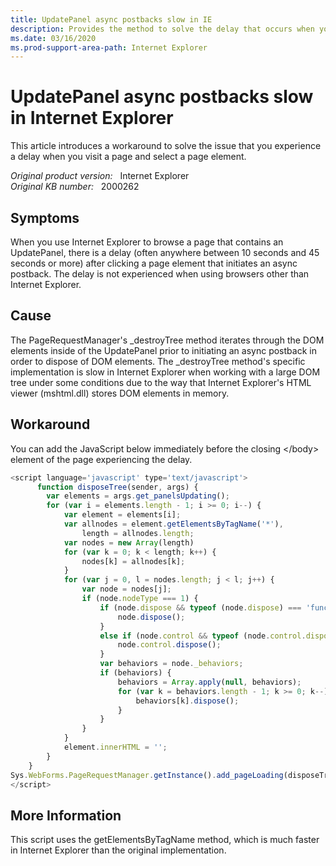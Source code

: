 ```yaml
---
title: UpdatePanel async postbacks slow in IE
description: Provides the method to solve the delay that occurs when you click a page element in Internet Explorer.
ms.date: 03/16/2020
ms.prod-support-area-path: Internet Explorer
---
```

# UpdatePanel async postbacks slow in Internet Explorer

This article introduces a workaround to solve the issue that you experience a delay when you visit a page and select a page element.

_Original product version:_ &nbsp; Internet Explorer  
_Original KB number:_ &nbsp; 2000262

## Symptoms

When you use Internet Explorer to browse a page that contains an UpdatePanel, there is a delay (often anywhere between 10 seconds and 45 seconds or more) after clicking a page element that initiates an async postback. The delay is not experienced when using browsers other than Internet Explorer.

## Cause

The PageRequestManager's _destroyTree method iterates through the DOM elements inside of the UpdatePanel prior to initiating an async postback in order to dispose of DOM elements. The _destroyTree method's specific implementation is slow in Internet Explorer when working with a large DOM tree under some conditions due to the way that Internet Explorer's HTML viewer (mshtml.dll) stores DOM elements in memory.

## Workaround

You can add the JavaScript below immediately before the closing \</body> element of the page experiencing the delay.

```javascript
<script language='javascript' type='text/javascript'>
      function disposeTree(sender, args) {
        var elements = args.get_panelsUpdating();
        for (var i = elements.length - 1; i >= 0; i--) {
            var element = elements[i];
            var allnodes = element.getElementsByTagName('*'),
                length = allnodes.length;
            var nodes = new Array(length)
            for (var k = 0; k < length; k++) {
                nodes[k] = allnodes[k];
            }
            for (var j = 0, l = nodes.length; j < l; j++) {
                var node = nodes[j];
                if (node.nodeType === 1) {
                    if (node.dispose && typeof (node.dispose) === 'function') {
                        node.dispose();
                    }
                    else if (node.control && typeof (node.control.dispose) === 'function') {
                        node.control.dispose();
                    }
                    var behaviors = node._behaviors;
                    if (behaviors) {
                        behaviors = Array.apply(null, behaviors);
                        for (var k = behaviors.length - 1; k >= 0; k--) {
                            behaviors[k].dispose();
                        }
                    }
                }
            }
            element.innerHTML = '';
        }
    }
Sys.WebForms.PageRequestManager.getInstance().add_pageLoading(disposeTree);
</script>
```

## More Information

This script uses the getElementsByTagName method, which is much faster in Internet Explorer than the original implementation.

